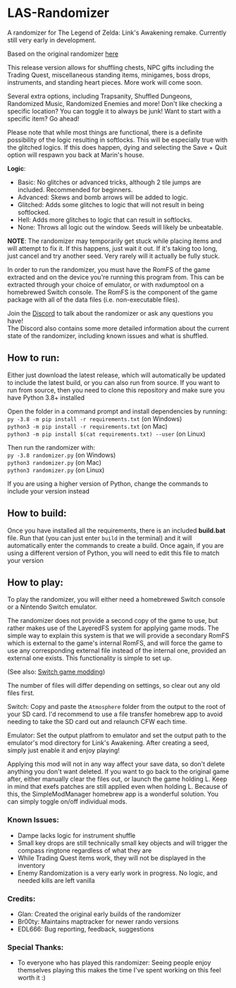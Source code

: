 # LAS-Randomizer
A randomizer for The Legend of Zelda: Link's Awakening remake. Currently still very early in development.

Based on the original randomizer [here](https://github.com/la-switch/LAS-Randomizer)

This release version allows for shuffling chests, NPC gifts including the Trading Quest, miscellaneous standing items, minigames, boss drops, instruments, and standing heart pieces. More work will come soon.

Several extra options, including Trapsanity, Shuffled Dungeons, Randomized Music, Randomized Enemies and more! Don't like checking a specific location? You can toggle it to always be junk! Want to start with a specific item? Go ahead!

Please note that while most things are functional, there is a definite possibility of the logic resulting in softlocks. This will be especially true with the glitched logics. If this does happen, dying and selecting the Save + Quit option will respawn you back at Marin's house.

**Logic**:
- Basic: No glitches or advanced tricks, although 2 tile jumps are included. Recommended for beginners.
- Advanced: Skews and bomb arrows will be added to logic.
- Glitched: Adds some glitches to logic that will not result in being softlocked.
- Hell: Adds more glitches to logic that can result in softlocks.
- None: Throws all logic out the window. Seeds will likely be unbeatable.

**NOTE**: The randomizer may temporarily get stuck while placing items and will attempt to fix it. If this happens, just wait it out. If it's taking too long, just cancel and try another seed. Very rarely will it actually be fully stuck.

In order to run the randomizer, you must have the RomFS of the game extracted and on the device you're running this program from. This can be extracted through your choice of emulator, or with nxdumptool on a homebrewed Switch console. The RomFS is the component of the game package with all of the data files (i.e. non-executable files).

Join the [Discord](https://discord.com/invite/rfBSCUfzj8) to talk about the randomizer or ask any questions you have!  
The Discord also contains some more detailed information about the current state of the randomizer, including known issues and what is shuffled.

## How to run:

Either just download the latest release, which will automatically be updated to include the latest build, or you can also run from source.
If you want to run from source, then you need to clone this repository and make sure you have Python 3.8+ installed

Open the folder in a command prompt and install dependencies by running:  
`py -3.8 -m pip install -r requirements.txt` (on Windows)  
`python3 -m pip install -r requirements.txt` (on Mac)  
`python3 -m pip install $(cat requirements.txt) --user` (on Linux)

Then run the randomizer with:  
`py -3.8 randomizer.py` (on Windows)  
`python3 randomizer.py` (on Mac)  
`python3 randomizer.py` (on Linux)  

If you are using a higher version of Python, change the commands to include your version instead

## How to build:

Once you have installed all the requirements, there is an included **build.bat** file. Run that (you can just enter `build` in the terminal) and it will automatically enter the commands to create a build. Once again, if you are using a different version of Python, you will need to edit this file to match your version

## How to play:

To play the randomizer, you will either need a homebrewed Switch console or a Nintendo Switch emulator.

The randomizer does not provide a second copy of the game to use, but rather makes use of the LayeredFS system for applying game mods. The simple way to explain this system is that we will provide a secondary RomFS which is external to the game's internal RomFS, and will force the game to use any corresponding external file instead of the internal one, provided an external one exists. This functionality is simple to set up.

(See also: [Switch game modding](https://nh-server.github.io/switch-guide/extras/game_modding/))

The number of files will differ depending on settings, so clear out any old files first.

Switch: Copy and paste the `Atmosphere` folder from the output to the root of your SD card. I'd recommend to use a file transfer homebrew app to avoid needing to take the SD card out and relaunch CFW each time.

Emulator: Set the output platfrom to emulator and set the output path to the emulator's mod directory for Link's Awakening. After creating a seed, simply just enable it and enjoy playing!

Applying this mod will not in any way affect your save data, so don't delete anything you don't want deleted. If you want to go back to the original game after, either manually clear the files out, or launch the game holding L. Keep in mind that exefs patches are still applied even when holding L. Because of this, the SimpleModManager homebrew app is a wonderful solution. You can simply toggle on/off individual mods.

### Known Issues:
- Dampe lacks logic for instrument shuffle
- Small key drops are still technically small key objects and will trigger the compass ringtone regardless of what they are
- While Trading Quest items work, they will not be displayed in the inventory
- Enemy Randomization is a very early work in progress. No logic, and needed kills are left vanilla

### Credits:
- Glan: Created the original early builds of the randomizer
- Br00ty: Maintains maptracker for newer rando versions
- EDL666: Bug reporting, feedback, suggestions

### Special Thanks:
- To everyone who has played this randomizer: Seeing people enjoy themselves playing this makes the time I've spent working on this feel worth it :)

